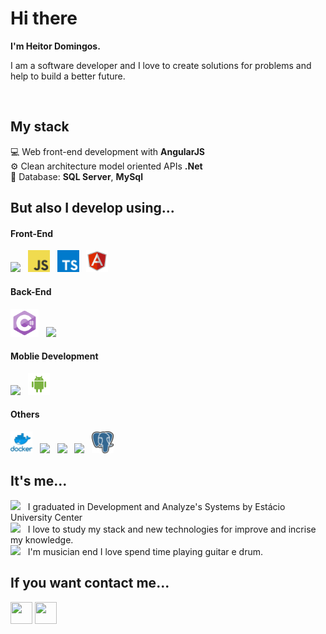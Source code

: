 # Hi there 
**I'm Heitor Domingos.** 

I am a software developer and I love to create solutions for problems and help to build a better future.

<br />

## My stack
:computer: Web front-end development with **AngularJS** <br/>
:gear: Clean architecture model oriented APIs **.Net** <br/>
:floppy_disk: Database: **SQL Server**, **MySql**<br/>

## But also I develop using... 
#### Front-End
<p>
  <img src="https://img.icons8.com/color/344/react-native.png" height="35px"/> 
  &nbsp;
  <img src="https://raw.githubusercontent.com/github/explore/80688e429a7d4ef2fca1e82350fe8e3517d3494d/topics/javascript/javascript.png" height="35px"/>
  &nbsp;  
  <img src="https://raw.githubusercontent.com/github/explore/80688e429a7d4ef2fca1e82350fe8e3517d3494d/topics/typescript/typescript.png" height="35px"/>
  &nbsp;
  <img src="https://github.com/WRCrys/devca-portfolio-ts/blob/main/src/assets/angular-logo.svg" height="35px"/>
</p>


#### Back-End
<p>
  <img src="https://github.com/WRCrys/devca-portfolio-ts/blob/main/src/components/ItemProject/assets/csharp-logo.svg" height="45px"/>
  &nbsp;
  <img src="https://upload.wikimedia.org/wikipedia/commons/thumb/d/d9/Node.js_logo.svg/1280px-Node.js_logo.svg.png" height="45px" />  
</p>


#### Moblie Development
<p>
  <img src="https://img.icons8.com/color/344/react-native.png" height="35px"/> 
  &nbsp;
  <img src="https://github.com/WRCrys/devca-portfolio-ts/blob/main/src/components/ItemProject/assets/android-logo.svg" height="35px"/> 
<p/>

#### Others
<p>
  <img src="https://raw.githubusercontent.com/github/explore/80688e429a7d4ef2fca1e82350fe8e3517d3494d/topics/docker/docker.png" height="35px"/> 
  &nbsp;
  <img src="https://img.icons8.com/color/48/000000/kubernetes.png" height="35px"/> 
  &nbsp;
  <img src="https://img.icons8.com/color/452/microsoft-sql-server.png" height="35px" />    
  &nbsp;  
  <img src="https://www.mysql.com/common/logos/logo-mysql-170x115.png" height="35px"/>
  &nbsp;
  <img src="https://raw.githubusercontent.com/github/explore/80688e429a7d4ef2fca1e82350fe8e3517d3494d/topics/postgresql/postgresql.png" height="35px"/> 
<p/>

## It's me... 
<p>
  <img src="https://img.icons8.com/color/48/000000/graduation-cap.png" height="35px"/> 
  &nbsp;
  <label>
    I graduated in Development and Analyze's Systems by Estácio University Center
  <label/>
  <br />    
  <img src="https://img.icons8.com/color/48/000000/open-book--v2.png" height="35px"/> 
  &nbsp;    
  <label>
    I love to study my stack and new technologies for improve and incrise my knowledge.
  <label/>
   <br />    
  <img src="https://img.icons8.com/emoji/48/000000/guitar-emoji.png" height="35px"/> 
  &nbsp;
  <label>
    I'm musician end I love spend time playing guitar e drum.
  <label/>
  <br />
<p/>
    
## If you want contact me...
<a href="https://www.linkedin.com/in/heitor-domingos/"><img width="35" height="35" src="https://img.icons8.com/color/96/000000/linkedin.png"></a>
<a href="mailto:heitor.rummenigge@gmail.com"><img width="35" height="35" src="https://img.icons8.com/color/96/000000/gmail.png"></a>

<!---
HeitorDomingos/HeitorDomingos is a ✨ special ✨ repository because its `README.md` (this file) appears on your GitHub profile.
You can click the Preview link to take a look at your changes.
--->


